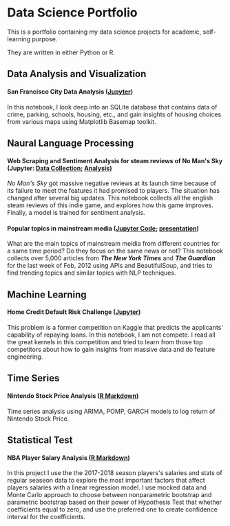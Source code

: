 # Data Science Portfolio
This is a portfolio containing my data science projects for academic, self-learning purpose.

They are written in either Python or R.

## Data Analysis and Visualization
#### San Francisco City Data Analysis ([Jupyter](https://nbviewer.jupyter.org/github/Zhihan-Zhu/Zhihan-Gary-Zhu/blob/master/SF%20Data/SF%20Data%20Analysis.ipynb))
In this notebook, I look deep into an SQLite database that contains data of crime, parking, schools, housing, etc., and gain insights of housing choices from various maps using Matplotlib Basemap toolkit.

## Naural Language Processing
#### Web Scraping and Sentiment Analysis for steam reviews of No Man's Sky (Jupyter: [Data Collection](https://github.com/Zhihan-Zhu/Zhihan-Gary-Zhu/blob/master/No%20Man's%20Sky/No%20Man's%20Sky%20data%20collection.ipynb); [Analysis](https://github.com/Zhihan-Zhu/Zhihan-Gary-Zhu/blob/master/No%20Man's%20Sky/No%20Man's%20Sky%20Analysis.ipynb))
*No Man's Sky* got massive negative reviews at its launch time because of its failure to meet the features it had promised to players. The situation has changed after several big updates. This notebook collects all the english steam reviews of this indie game, and explores how this game improves. Finally, a model is trained for sentiment analysis.

#### Popular topics in mainstream media ([Jupyter Code](https://github.com/Zhihan-Zhu/Zhihan-Gary-Zhu/blob/master/Trending%20articles/finalproject.ipynb); [presentation](https://github.com/Zhihan-Zhu/Zhihan-Gary-Zhu/blob/master/Trending%20articles/index.md))
What are the main topics of mainstream meidia from different countries for a same time period? Do they focus on the same news or not? This notebook collects over 5,000 articles from ***The New York Times*** and ***The Guardian*** for the last week of Feb, 2012 using APIs and BeautifulSoup, and tries to find trending topics and similar topics with NLP techniques.

## Machine Learning
#### Home Credit Default Risk Challenge ([Jupyter](https://nbviewer.jupyter.org/github/Zhihan-Zhu/Zhihan-Gary-Zhu/blob/master/Home%20Credit%20Default%20Risk/Home%20Credit%20Risk.ipynb))
This problem is a former competition on Kaggle that predicts the applicants' capability of repaying loans. In this notebook, I am not compete. I read all the great kernels in this competition and tried to learn from those top competitors about how to gain insights from massive data and do feature engineering.

## Time Series
#### Nintendo Stock Price Analysis ([R Markdown](http://htmlpreview.github.io/?https://github.com/Zhihan-Zhu/Zhihan-Gary-Zhu/blob/master/Nintendo%20Stock/Final_Project.html))
Time series analysis using ARIMA, POMP, GARCH models to log return of Nintendo Stock Price.

## Statistical Test
#### NBA Player Salary Analysis ([R Markdown](https://github.com/Zhihan-Zhu/Zhihan-Gary-Zhu/blob/master/NBA%20Salary/NBA%20Salary.md))
In this project I use the the 2017-2018 season players's salaries and stats of regular seaseon data to explore the most important factors that affect players salaries with a linear regression model. I use mocked data and Monte Carlo approach to choose between nonparametric bootstrap and parametric bootstrap based on their power of Hypothesis Test that whether coefficients equal to zero, and use the preferred one to create confidence interval for the coefficients.
